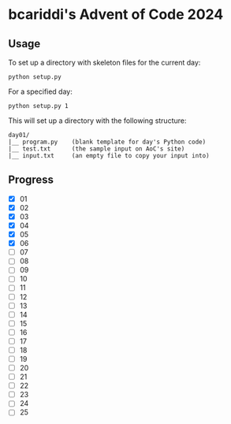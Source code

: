 # bcariddi's Advent of Code 2024

## Usage

To set up a directory with skeleton files for the current day:

```
python setup.py
```

For a specified day:

```
python setup.py 1
```

This will set up a directory with the following structure:

```
day01/
|__ program.py    (blank template for day's Python code)
|__ test.txt      (the sample input on AoC's site)
|__ input.txt     (an empty file to copy your input into)
```

## Progress

- [x] 01
- [x] 02
- [x] 03
- [x] 04
- [x] 05
- [x] 06
- [ ] 07
- [ ] 08
- [ ] 09
- [ ] 10
- [ ] 11
- [ ] 12
- [ ] 13
- [ ] 14
- [ ] 15
- [ ] 16
- [ ] 17
- [ ] 18
- [ ] 19
- [ ] 20
- [ ] 21
- [ ] 22
- [ ] 23
- [ ] 24
- [ ] 25
